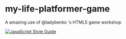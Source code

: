 # my-life-platformer-game
A amazing use of @ladybenko 's HTML5 game workshop

[![JavaScript Style Guide](https://img.shields.io/badge/code_style-standard-brightgreen.svg)](https://standardjs.com)
